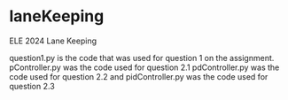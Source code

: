 # laneKeeping
ELE 2024 Lane Keeping 

question1.py is the code that was used for question 1 on the assignment.
pController.py was the code used for question 2.1
pdController.py was the code used for question 2.2
and pidController.py was the code used for question 2.3
